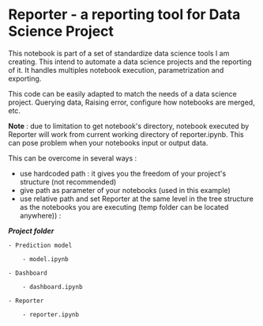 # Reporter - a reporting tool for Data Science Project

This notebook is part of a set of standardize data science tools I am creating. This intend to automate a data science projects and the reporting of it.
It handles multiples notebook execution, parametrization and exporting. 

This code can be easily adapted to match the needs of a data science project. Querying data, Raising error, configure how notebooks are merged, etc.

**Note** : due to limitation to get notebook's directory, notebook executed by Reporter will work from current working directory of reporter.ipynb. This can pose problem when your notebooks input or output data.

This can be overcome in several ways : 
- use hardcoded path : it gives you the freedom of your project's structure (not recommended)
- give path as parameter of your notebooks (used in this example)
- use relative path and set Reporter at the same level in the tree structure as the notebooks you are executing (temp folder can be located anywhere)) :

***Project folder***

    - Prediction model

        - model.ipynb

    - Dashboard

        - dashboard.ipynb

    - Reporter

        - reporter.ipynb 
